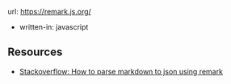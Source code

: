 
url: https://remark.js.org/

- written-in: javascript

## Resources

- [Stackoverflow: How to parse markdown to json using remark](https://stackoverflow.com/questions/68647885/how-to-parse-markdown-to-json-using-remark)